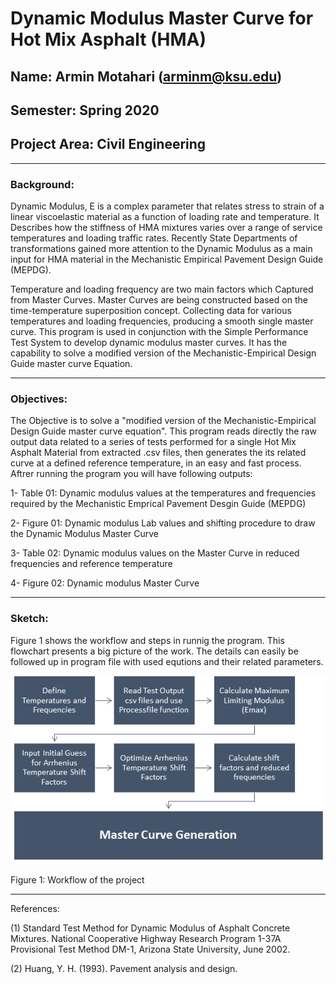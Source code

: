 # Dynamic Modulus Master Curve for Hot Mix Asphalt (HMA)
## Name: Armin Motahari (arminm@ksu.edu)
## Semester: Spring 2020
## Project Area: Civil Engineering

***
### Background: 

Dynamic Modulus, E is a complex parameter that relates stress to strain of a linear viscoelastic material as a function of loading rate and temperature. It Describes how the stiffness of HMA mixtures varies over a range of service temperatures and loading traffic rates. Recently State Departments of transformations gained more attention to the Dynamic Modulus as a main input for HMA material in the Mechanistic Empirical Pavement Design Guide (MEPDG).

Temperature and loading frequency are two main factors which Captured from Master Curves. Master Curves are being constructed based on the time-temperature superposition concept. Collecting data for various temperatures and loading frequencies, producing a smooth single master curve. This program is used in conjunction with the Simple Performance Test System to develop dynamic modulus master curves.  It has the capability to solve a modified version of the Mechanistic-Empirical Design Guide master curve Equation.

***
### Objectives:
 
The Objective is to solve a "modified version of the Mechanistic-Empirical Design Guide master curve equation". This program reads directly the raw output data related to a series of tests performed for a single Hot Mix Asphalt Material from extracted .csv files, then generates the its related curve at a defined reference temperature, in an easy and fast process. Aftrer running the program you will have following outputs: 

1- Table 01: Dynamic modulus values at the temperatures and frequencies required by the Mechanistic Emprical Pavement Desgin Guide (MEPDG)

2- Figure 01: Dynamic modulus Lab values and shifting procedure to draw the Dynamic Modulus Master Curve

3- Table 02: Dynamic modulus values on the Master Curve in reduced frequencies and reference temperature

4- Figure 02: Dynamic modulus Master Curve

***
### Sketch:
Figure 1 shows the workflow and steps in runnig the program. This flowchart presents a big picture of the work. The details can easily be followed up in program file with used equtions and their related parameters.

<img src="Pictures/workflow.png" alt="sketch_image" width="750"/> 

Figure 1: Workflow of the project

***
References: 

(1) Standard Test Method for Dynamic Modulus of Asphalt Concrete Mixtures. National Cooperative Highway Research Program 1-37A Provisional Test Method DM-1, Arizona State University, June 2002. 

(2) Huang, Y. H. (1993). Pavement analysis and design.
